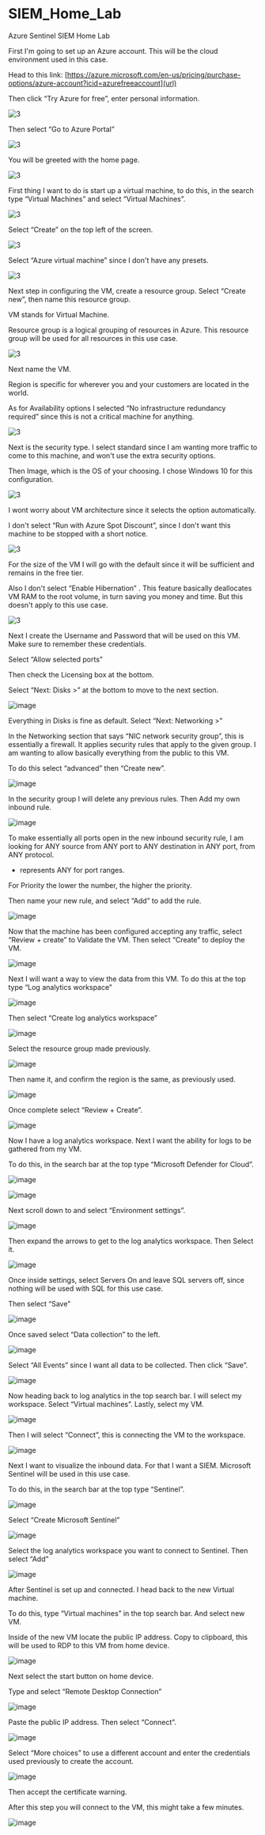 # SIEM_Home_Lab
Azure Sentinel SIEM Home Lab

First I'm going to set up an Azure account. This will be the cloud environment used in this case.

Head to this link: [https://azure.microsoft.com/en-us/pricing/purchase-options/azure-account?icid=azurefreeaccount](url)

Then click “Try Azure for free”, enter personal information.

![3](https://github.com/user-attachments/assets/4389bc06-4cce-4046-a145-bced8623eb53)

Then select “Go to Azure Portal”

![3](https://github.com/user-attachments/assets/1a2fea78-6409-4a3e-ad70-42b217763196)

You will be greeted with the home page.

![3](https://github.com/user-attachments/assets/e8936307-5bcd-4ca7-ae1d-3a475da854bd)

First thing I want to do is start up a virtual machine, to do this, in the search type “Virtual Machines” and select “Virtual Machines”.

![3](https://github.com/user-attachments/assets/1cf70bf4-5a0c-41ea-bc4c-6ca7be0e2180)

Select “Create” on the top left of the screen.

![3](https://github.com/user-attachments/assets/8e62bb2c-b354-41da-b2e3-8d50a8d21e8a)

Select “Azure virtual machine” since I don't have any presets.

![3](https://github.com/user-attachments/assets/337ac2d8-1ec8-4f9a-9ad5-6c96c634182f)

Next step in configuring the VM, create a resource group. Select “Create new”, then name this resource group.

VM stands for Virtual Machine.

Resource group is a logical grouping of resources in Azure. This resource group will be used for all resources in this use case.

![3](https://github.com/user-attachments/assets/042d6abe-104e-477d-b4c3-ba5909f50e34)

Next name the VM.

Region is specific for wherever you and your customers are located in the world.

As for Availability options I selected “No infrastructure redundancy required” since this is not a critical machine for anything.

![3](https://github.com/user-attachments/assets/04c75419-0a50-47b5-a3e9-9ab368bdc8da)

Next is the security type. I select standard since I am wanting more traffic to come to this machine, and won't use the extra security options.

Then Image, which is the OS of your choosing. I chose Windows 10 for this configuration.

![3](https://github.com/user-attachments/assets/ab8810cd-6330-434a-9d53-1f6700a3084a)

I wont worry about VM architecture since it selects the option automatically.

I don't select “Run with Azure Spot Discount”, since I don't want this machine to be stopped with a short notice.

![3](https://github.com/user-attachments/assets/86f96404-395d-4c02-bfc5-05115211841e)

For the size of the VM I will go with the default since it will be sufficient and remains in the free tier. 

Also I don't select “Enable Hibernation” . This feature basically deallocates VM RAM to the root volume, in turn saving you money and time. But this doesn't apply to this use case.

![3](https://github.com/user-attachments/assets/3e95c287-ce9d-4a05-b458-9422d38a5706)

Next I create the Username and Password that will be used on this VM. Make sure to remember these credentials.

Select “Allow selected ports” 

Then check the Licensing box at the bottom.

Select “Next: Disks >” at the bottom to move to the next section.

![image](https://github.com/user-attachments/assets/11fc0ce0-de77-442a-a67f-90ac29406363)

Everything in Disks is fine as default. Select “Next: Networking >”

In the Networking section that says “NIC network security group”, this is essentially a firewall. It applies security rules that apply to the given group. I am wanting to allow basically everything from the public to this VM. 

To do this select “advanced” then “Create new”.

![image](https://github.com/user-attachments/assets/ced3ba0b-8a47-444f-9d61-e489e3cf957f)

In the security group I will delete any previous rules. Then Add my own inbound rule.

![image](https://github.com/user-attachments/assets/aefed9f4-97a0-421b-be58-00e1d760f094)

To make essentially all ports open in the new inbound security rule, I am looking for ANY source from ANY port to ANY destination in ANY port, from ANY protocol. 

* represents ANY for port ranges.

For Priority the lower the number, the higher the priority.

Then name your new rule, and select “Add” to add the rule.

![image](https://github.com/user-attachments/assets/ca3a256b-45bd-47b3-b00b-18409f7b5af1)

Now that the machine has been configured accepting any traffic, select “Review + create” to Validate the VM. Then select “Create” to deploy the VM. 

![image](https://github.com/user-attachments/assets/274c00f6-14c3-40b4-b385-cebe2d43e317)

Next I will want a way to view the data from this VM. To do this at the top type “Log analytics workspace”

![image](https://github.com/user-attachments/assets/eaeaeaf8-372e-4ed4-a70c-bc7f7ba3a10c)

Then select “Create log analytics workspace”

![image](https://github.com/user-attachments/assets/1a862877-b89c-4929-89ed-9ee9d2984af5)

Select the resource group made previously.

![image](https://github.com/user-attachments/assets/f38179d7-cd5e-4df8-bfdb-f979c6257be7)

Then name it, and confirm the region is the same, as previously used.

![image](https://github.com/user-attachments/assets/007c96fc-9445-4d2d-82c4-76ebc9f1696c)

Once complete select “Review + Create”.

![image](https://github.com/user-attachments/assets/89560f8a-041e-4019-8232-c8a84e98b38c)

Now I have a log analytics workspace. Next I want the ability for logs to be gathered from my VM.

To do this, in the search bar at the top type “Microsoft Defender for Cloud”.

![image](https://github.com/user-attachments/assets/3618aa17-6ef3-445c-b20b-9127ea2a4037)

![image](https://github.com/user-attachments/assets/2d5d35b3-777f-4b0a-b4c7-d8bcbd7e13f2)

Next scroll down to and select “Environment settings”.

![image](https://github.com/user-attachments/assets/05be5de3-f17f-46d6-a584-a14b75722712)

Then expand the arrows to get to the log analytics workspace. Then Select it.

![image](https://github.com/user-attachments/assets/969136cd-84bf-4340-9015-6bbc74cc0cab)

Once inside settings, select Servers On and leave SQL servers off, since nothing will be used with SQL for this use case. 

Then select “Save”

![image](https://github.com/user-attachments/assets/5a692e4a-af24-4048-a725-c3523ec4f2a3)

Once saved select “Data collection” to the left.

![image](https://github.com/user-attachments/assets/419e3fb4-8f5f-4997-be08-9cd1e4d9326f)

Select “All Events” since I want all data to be collected. Then click “Save”.

![image](https://github.com/user-attachments/assets/665c6482-de94-4c27-8d08-20e64a064586)

Now heading back to log analytics in the top search bar. I will select my workspace. Select “Virtual machines”. Lastly, select my VM.

![image](https://github.com/user-attachments/assets/48ded32d-8a74-44d0-972d-3d1c4cf8a669)

Then I will select “Connect”, this is connecting the VM to the workspace.

![image](https://github.com/user-attachments/assets/a8ef45ae-d348-4d45-8ee4-139dc3d03d7d)

Next I want to visualize the inbound data. For that I want a SIEM. Microsoft Sentinel will be used in this use case.

To do this, in the search bar at the top type “Sentinel”.

![image](https://github.com/user-attachments/assets/47b03c0a-1856-403e-865b-a11b492454b6)

Select “Create Microsoft Sentinel”

![image](https://github.com/user-attachments/assets/33f79a30-b3d1-44e2-b2e2-4184db42a90a)

Select the log analytics workspace you want to connect to Sentinel. Then select “Add”

![image](https://github.com/user-attachments/assets/6324d179-10ac-4a39-8415-ba927b2d72be)

After Sentinel is set up and connected. I head back to the new Virtual machine.

To do this, type “Virtual machines” in the top search bar. And select new VM.

Inside of the new VM locate the public IP address. Copy to clipboard, this will be used to RDP to this VM from home device.

![image](https://github.com/user-attachments/assets/c2ca48fa-257b-46f2-8ec3-9f9f5de230ce)

Next select the start button on home device.

Type and select “Remote Desktop Connection”

![image](https://github.com/user-attachments/assets/1636b4da-1674-479f-af8d-f6789ba93586)

Paste the public IP address. Then select “Connect”.

![image](https://github.com/user-attachments/assets/dc86e025-e319-41d3-adf4-c44136e10a4d)

Select “More choices” to use a different account and enter the credentials used previously to create the account.

![image](https://github.com/user-attachments/assets/5dc60a2e-0174-493e-ab59-f57b7072bf83)

Then accept the certificate warning.

After this step you will connect to the VM, this might take a few minutes.

![image](https://github.com/user-attachments/assets/d41a8e7a-6ade-4440-aaf8-d2a21ceb1eb8)











